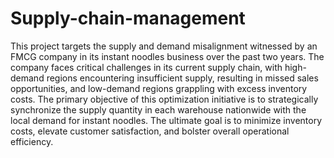 # Supply-chain-management
This project targets the supply and demand misalignment witnessed by an FMCG company in its instant noodles business over the past two years. The company faces critical challenges in its current supply chain, with high-demand regions encountering insufficient supply, resulting in missed sales opportunities, and low-demand regions grappling with excess inventory costs. The primary objective of this optimization initiative is to strategically synchronize the supply quantity in each warehouse nationwide with the local demand for instant noodles. The ultimate goal is to minimize inventory costs, elevate customer satisfaction, and bolster overall operational efficiency.
